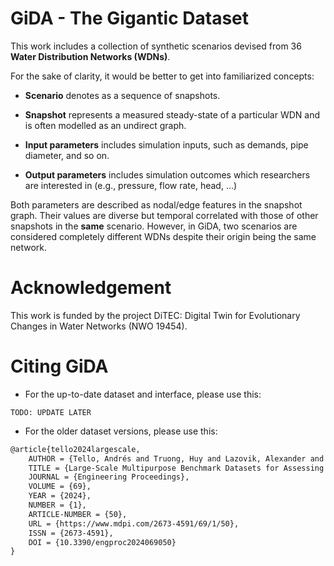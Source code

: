 # GiDA - The Gigantic Dataset

This work includes a collection of synthetic scenarios devised from 36 **Water Distribution Networks (WDNs)**. 

For the sake of clarity, it would be better to get into familiarized concepts:

* **Scenario** denotes as a sequence of snapshots.

* **Snapshot** represents a measured steady-state of a particular WDN and is often modelled as an undirect graph.

* **Input parameters** includes simulation inputs, such as demands, pipe diameter, and so on.

* **Output parameters** includes simulation outcomes which researchers are interested in (e.g., pressure, flow rate, head, ...)

Both parameters are described as nodal/edge features in the snapshot graph. Their values are diverse but temporal correlated with those of other snapshots in the **same** scenario. 
However, in GiDA, two scenarios are considered completely different WDNs despite their origin being the same network.



# Acknowledgement
This work is funded by the project DiTEC: Digital Twin for Evolutionary Changes in Water Networks (NWO 19454).

# Citing GiDA

* For the up-to-date dataset and interface, please use this:
```
TODO: UPDATE LATER
```

* For the older dataset versions, please use this:
```tex
@article{tello2024largescale,
    AUTHOR = {Tello, Andrés and Truong, Huy and Lazovik, Alexander and Degeler, Victoria},
    TITLE = {Large-Scale Multipurpose Benchmark Datasets for Assessing Data-Driven Deep Learning Approaches for Water Distribution Networks},
    JOURNAL = {Engineering Proceedings},
    VOLUME = {69},
    YEAR = {2024},
    NUMBER = {1},
    ARTICLE-NUMBER = {50},
    URL = {https://www.mdpi.com/2673-4591/69/1/50},
    ISSN = {2673-4591},
    DOI = {10.3390/engproc2024069050}
}
```
